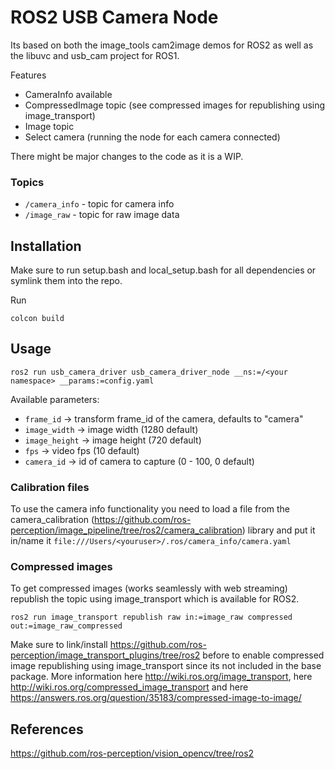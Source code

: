 # ROS2 USB Camera Node

Its based on both the image_tools cam2image demos for ROS2 as well as the libuvc and usb_cam project for ROS1.

Features
- CameraInfo available
- CompressedImage topic (see compressed images for republishing using image_transport)
- Image topic
- Select camera (running the node for each camera connected)

There might be major changes to the code as it is a WIP.


### Topics
- `/camera_info` - topic for camera info
- `/image_raw` - topic for raw image data

## Installation

Make sure to run setup.bash and local_setup.bash for all dependencies or symlink them into the repo.

Run

`colcon build`

## Usage

`ros2 run usb_camera_driver usb_camera_driver_node __ns:=/<your namespace> __params:=config.yaml`

Available parameters:
- `frame_id` -> transform frame_id of the camera, defaults to "camera"
- `image_width` -> image width (1280 default)
- `image_height` -> image height (720 default)
- `fps` -> video fps (10 default)
- `camera_id` -> id of camera to capture (0 - 100, 0 default)

### Calibration files
To use the camera info functionality you need to load a file from the camera_calibration (https://github.com/ros-perception/image_pipeline/tree/ros2/camera_calibration) library and put it in/name it `file:///Users/<youruser>/.ros/camera_info/camera.yaml`


### Compressed images

To get compressed images (works seamlessly with web streaming) republish the topic using image_transport which is available for ROS2.

`ros2 run image_transport republish raw in:=image_raw compressed out:=image_raw_compressed`

Make sure to link/install https://github.com/ros-perception/image_transport_plugins/tree/ros2 before to enable compressed image republishing using image_transport since its not included in the base package. More information here http://wiki.ros.org/image_transport, here http://wiki.ros.org/compressed_image_transport and here https://answers.ros.org/question/35183/compressed-image-to-image/

## References
https://github.com/ros-perception/vision_opencv/tree/ros2
